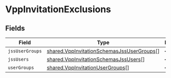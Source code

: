# VppInvitationExclusions


## Fields

| Field                                                                                                         | Type                                                                                                          | Required                                                                                                      | Description                                                                                                   |
| ------------------------------------------------------------------------------------------------------------- | ------------------------------------------------------------------------------------------------------------- | ------------------------------------------------------------------------------------------------------------- | ------------------------------------------------------------------------------------------------------------- |
| `jssUserGroups`                                                                                               | [shared.VppInvitationSchemasJssUserGroups](../../../sdk/models/shared/vppinvitationschemasjssusergroups.md)[] | :heavy_minus_sign:                                                                                            | N/A                                                                                                           |
| `jssUsers`                                                                                                    | [shared.VppInvitationSchemasJssUsers](../../../sdk/models/shared/vppinvitationschemasjssusers.md)[]           | :heavy_minus_sign:                                                                                            | N/A                                                                                                           |
| `userGroups`                                                                                                  | [shared.VppInvitationUserGroups](../../../sdk/models/shared/vppinvitationusergroups.md)[]                     | :heavy_minus_sign:                                                                                            | N/A                                                                                                           |